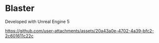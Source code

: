 # Blaster

Developed with Unreal Engine 5


https://github.com/user-attachments/assets/20a43a0e-4702-4a39-bfc2-2c601611c22c

